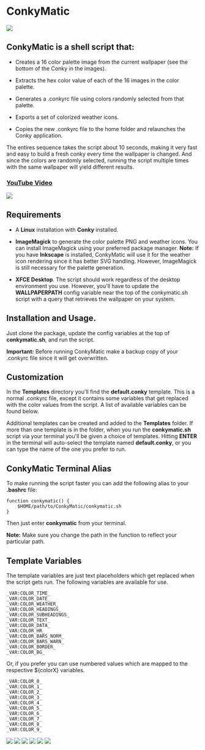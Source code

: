 # ConkyMatic

<img src="https://i.imgur.com/5C8xmwo.png" />

## ConkyMatic is a shell script that:

* Creates a 16 color palette image from the current wallpaper (see the bottom of the Conky in the images).

* Extracts the hex color value of each of the 16 images in the color palette.

* Generates a .conkyrc file using colors randomly selected from that palette. 

* Exports a set of colorized weather icons.

* Copies the new .conkyrc file to the home folder and relaunches the Conky application.

The entires sequence takes the script about 10 seconds, making it very fast and easy to build a fresh conky every time the wallpaper is changed. And since the colors are randomly selected, running the script multiple times with the same wallpaper will yield different results.

### [YouTube Video](https://youtu.be/sq9HvFkPffM)

<img src="https://i.imgur.com/Za81gmK.png" />

## Requirements
* A __Linux__ installation with __Conky__ installed.

* __ImageMagick__ to generate the color palette PNG and weather icons. You can install ImageMagick using your preferred package manager. __Note:__ If you have __Inkscape__ is installed, ConkyMatic will use it for the weather icon rendering since it has better SVG handling. However, ImageMagick is still necessary for the palette generation.

* __XFCE Desktop__. The script should work regardless of the desktop environment you use. However, you'll have to update the __WALLPAPERPATH__ config variable near the top of the conkymatic.sh script with a query that retrieves the wallpaper on your system.

## Installation and Usage.
Just clone the package, update the config variables at the top of __conkymatic.sh__, and run the script.

__Important:__ Before running ConkyMatic make a backup copy of your .conkyrc file since it will get overwritten. 


## Customization
In the __Templates__ directory you'll find the __default.conky__ template. This is a normal .conkyrc file, except it contains some variables that get replaced with the color values from the script. A list of available variables can be found below.

Additional templates can be created and added to the __Templates__ folder. If more than one template is in the folder, when you run the __conkymatic.sh__ script via your terminal you'll be given a choice of templates. Hitting __ENTER__ in the terminal will auto-select the template named __default.conky__, or you can type the name of the one you prefer to run.

## ConkyMatic Terminal Alias
To make running the script faster you can add the following alias to your __.bashrc__ file:

    function conkymatic() {
        $HOME/path/to/ConkyMatic/conkymatic.sh
    }

Then just enter __conkymatic__ from your terminal.

__Note:__ Make sure you change the path in the function to reflect your particular path.

## Template Variables
The template variables are just text placeholders which get replaced when the script gets run. The following variables are available for use.

    

    _VAR:COLOR_TIME_
    _VAR:COLOR_DATE_
    _VAR:COLOR_WEATHER_
    _VAR:COLOR_HEADINGS_
    _VAR:COLOR_SUBHEADINGS_
    _VAR:COLOR_TEXT_
    _VAR:COLOR_DATA_
    _VAR:COLOR_HR_
    _VAR:COLOR_BARS_NORM_
    _VAR:COLOR_BARS_WARN_
    _VAR:COLOR_BORDER_
    _VAR:COLOR_BG_

Or, if you prefer you can use numbered values which are mapped to the respective ${colorX} variables.

    _VAR:COLOR_0_
    _VAR:COLOR_1_
    _VAR:COLOR_2_
    _VAR:COLOR_3_
    _VAR:COLOR_4_
    _VAR:COLOR_5_
    _VAR:COLOR_6_
    _VAR:COLOR_7_
    _VAR:COLOR_8_
    _VAR:COLOR_9_


<img src="https://i.imgur.com/Z6UPjym.png" />

<img src="https://i.imgur.com/lKZKCx3.png" />

<img src="https://i.imgur.com/rsVC1AX.png" />




<img src="https://i.imgur.com/udb0bqo.png" />



<img src="https://i.imgur.com/YBHxfg1.png" />

<img src="https://i.imgur.com/mBXnK3t.png" />
